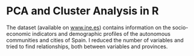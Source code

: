 #  PCA and Cluster Analysis in R 

The dataset (available on www.ine.es) contains information on the socio-economic indicators and demographic profiles of the autonomous communities and cities of Spain. I reduced the number of variables and tried to find relationships, both between variables and provinces.
